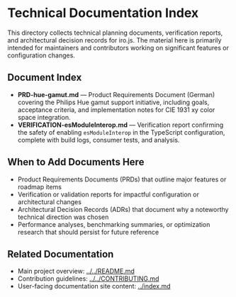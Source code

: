 # Technical Documentation Index

This directory collects technical planning documents, verification reports, and architectural decision records for iro.js. The material here is primarily intended for maintainers and contributors working on significant features or configuration changes.

## Document Index

- **PRD-hue-gamut.md** — Product Requirements Document (German) covering the Philips Hue gamut support initiative, including goals, acceptance criteria, and implementation notes for CIE 1931 xy color space integration.
- **VERIFICATION-esModuleInterop.md** — Verification report confirming the safety of enabling `esModuleInterop` in the TypeScript configuration, complete with build logs, consumer tests, and analysis.

## When to Add Documents Here

- Product Requirements Documents (PRDs) that outline major features or roadmap items
- Verification or validation reports for impactful configuration or architectural changes
- Architectural Decision Records (ADRs) that document why a noteworthy technical direction was chosen
- Performance analyses, benchmarking summaries, or optimization research that should persist for future reference

## Related Documentation

- Main project overview: [../../README.md](../../README.md)
- Contribution guidelines: [../../CONTRIBUTING.md](../../CONTRIBUTING.md)
- User-facing documentation site content: [../index.md](../index.md)
